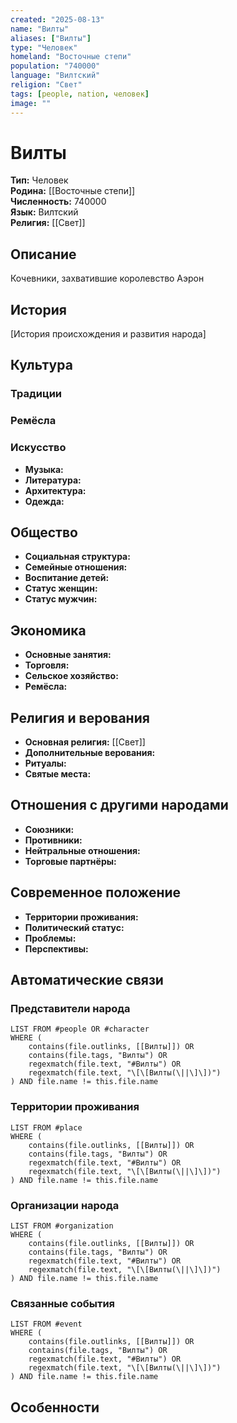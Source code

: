 ```yaml
---
created: "2025-08-13"
name: "Вилты"
aliases: ["Вилты"]
type: "Человек"
homeland: "Восточные степи"
population: "740000"
language: "Вилтский"
religion: "Свет"
tags: [people, nation, человек]
image: ""
---
```

# Вилты


**Тип:** Человек  
**Родина:** [[Восточные степи]]  
**Численность:** 740000  
**Язык:** Вилтский  
**Религия:** [[Свет]]  

## Описание
Кочевники, захватившие королевство Аэрон

## История
[История происхождения и развития народа]

## Культура
### Традиции

### Ремёсла

### Искусство
- **Музыка:**
- **Литература:**
- **Архитектура:**
- **Одежда:**

## Общество
- **Социальная структура:**
- **Семейные отношения:**
- **Воспитание детей:**
- **Статус женщин:**
- **Статус мужчин:**

## Экономика
- **Основные занятия:**
- **Торговля:**
- **Сельское хозяйство:**
- **Ремёсла:**

## Религия и верования
- **Основная религия:** [[Свет]]
- **Дополнительные верования:**
- **Ритуалы:**
- **Святые места:**

## Отношения с другими народами
- **Союзники:**
- **Противники:**
- **Нейтральные отношения:**
- **Торговые партнёры:**

## Современное положение
- **Территории проживания:**
- **Политический статус:**
- **Проблемы:**
- **Перспективы:**

## Автоматические связи
### Представители народа
```dataview
LIST FROM #people OR #character
WHERE (
    contains(file.outlinks, [[Вилты]]) OR
    contains(file.tags, "Вилты") OR
    regexmatch(file.text, "#Вилты") OR
    regexmatch(file.text, "\[\[Вилты(\||\]\])")
) AND file.name != this.file.name
```

### Территории проживания
```dataview
LIST FROM #place
WHERE (
    contains(file.outlinks, [[Вилты]]) OR
    contains(file.tags, "Вилты") OR
    regexmatch(file.text, "#Вилты") OR
    regexmatch(file.text, "\[\[Вилты(\||\]\])")
) AND file.name != this.file.name
```

### Организации народа
```dataview
LIST FROM #organization
WHERE (
    contains(file.outlinks, [[Вилты]]) OR
    contains(file.tags, "Вилты") OR
    regexmatch(file.text, "#Вилты") OR
    regexmatch(file.text, "\[\[Вилты(\||\]\])")
) AND file.name != this.file.name
```

### Связанные события
```dataview
LIST FROM #event
WHERE (
    contains(file.outlinks, [[Вилты]]) OR
    contains(file.tags, "Вилты") OR
    regexmatch(file.text, "#Вилты") OR
    regexmatch(file.text, "\[\[Вилты(\||\]\])")
) AND file.name != this.file.name
```

## Особенности
